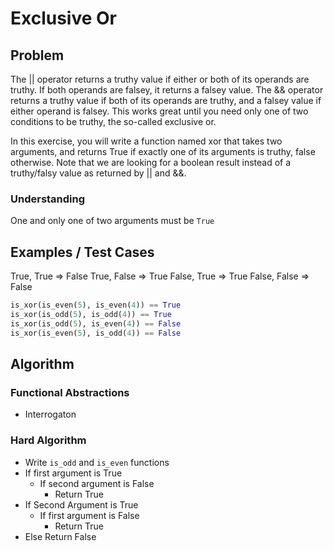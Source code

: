 # Exclusive Or

## Problem

The || operator returns a truthy value if either or both of its operands are truthy. If both operands are falsey, it returns a falsey value. The && operator returns a truthy value if both of its operands are truthy, and a falsey value if either operand is falsey. This works great until you need only one of two conditions to be truthy, the so-called exclusive or.

In this exercise, you will write a function named xor that takes two arguments, and returns True if exactly one of its arguments is truthy, false otherwise. Note that we are looking for a boolean result instead of a truthy/falsy value as returned by || and &&.

### Understanding

One and only one of two arguments must be `True`

## Examples / Test Cases

True, True   => False
True, False  => True
False, True  => True
False, False => False

```python
is_xor(is_even(5), is_even(4)) == True
is_xor(is_odd(5), is_odd(4)) == True
is_xor(is_odd(5), is_even(4)) == False
is_xor(is_even(5), is_odd(4)) == False
```

## Algorithm
### Functional Abstractions
- Interrogaton

### Hard Algorithm
- Write `is_odd` and `is_even` functions
- If first argument is True
  - If second argument is False
    - Return True
- If Second Argument is True
  - If first argument is False
    - Return True
- Else Return False
